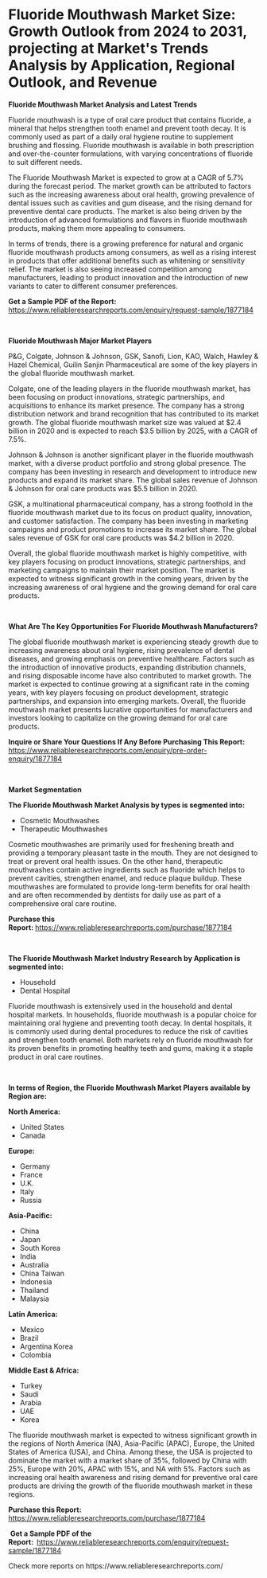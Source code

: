 <p><h1>Fluoride Mouthwash Market Size: Growth Outlook from 2024 to 2031, projecting at Market's Trends Analysis by Application, Regional Outlook, and Revenue</h1></p><p><strong>Fluoride Mouthwash Market Analysis and Latest Trends</strong></p>
<p><p>Fluoride mouthwash is a type of oral care product that contains fluoride, a mineral that helps strengthen tooth enamel and prevent tooth decay. It is commonly used as part of a daily oral hygiene routine to supplement brushing and flossing. Fluoride mouthwash is available in both prescription and over-the-counter formulations, with varying concentrations of fluoride to suit different needs.</p><p>The Fluoride Mouthwash Market is expected to grow at a CAGR of 5.7% during the forecast period. The market growth can be attributed to factors such as the increasing awareness about oral health, growing prevalence of dental issues such as cavities and gum disease, and the rising demand for preventive dental care products. The market is also being driven by the introduction of advanced formulations and flavors in fluoride mouthwash products, making them more appealing to consumers.</p><p>In terms of trends, there is a growing preference for natural and organic fluoride mouthwash products among consumers, as well as a rising interest in products that offer additional benefits such as whitening or sensitivity relief. The market is also seeing increased competition among manufacturers, leading to product innovation and the introduction of new variants to cater to different consumer preferences.</p></p>
<p><strong>Get a Sample PDF of the Report:&nbsp;</strong> <a href="https://www.reliableresearchreports.com/enquiry/request-sample/1877184">https://www.reliableresearchreports.com/enquiry/request-sample/1877184</a></p>
<p>&nbsp;</p>
<p><strong>Fluoride Mouthwash Major Market Players</strong></p>
<p><p>P&G, Colgate, Johnson & Johnson, GSK, Sanofi, Lion, KAO, Walch, Hawley & Hazel Chemical, Guilin Sanjin Pharmaceutical are some of the key players in the global fluoride mouthwash market. </p><p>Colgate, one of the leading players in the fluoride mouthwash market, has been focusing on product innovations, strategic partnerships, and acquisitions to enhance its market presence. The company has a strong distribution network and brand recognition that has contributed to its market growth. The global fluoride mouthwash market size was valued at $2.4 billion in 2020 and is expected to reach $3.5 billion by 2025, with a CAGR of 7.5%.</p><p>Johnson & Johnson is another significant player in the fluoride mouthwash market, with a diverse product portfolio and strong global presence. The company has been investing in research and development to introduce new products and expand its market share. The global sales revenue of Johnson & Johnson for oral care products was $5.5 billion in 2020.</p><p>GSK, a multinational pharmaceutical company, has a strong foothold in the fluoride mouthwash market due to its focus on product quality, innovation, and customer satisfaction. The company has been investing in marketing campaigns and product promotions to increase its market share. The global sales revenue of GSK for oral care products was $4.2 billion in 2020.</p><p>Overall, the global fluoride mouthwash market is highly competitive, with key players focusing on product innovations, strategic partnerships, and marketing campaigns to maintain their market position. The market is expected to witness significant growth in the coming years, driven by the increasing awareness of oral hygiene and the growing demand for oral care products.</p></p>
<p>&nbsp;</p>
<p><strong>What Are The Key Opportunities For Fluoride Mouthwash Manufacturers?</strong></p>
<p><p>The global fluoride mouthwash market is experiencing steady growth due to increasing awareness about oral hygiene, rising prevalence of dental diseases, and growing emphasis on preventive healthcare. Factors such as the introduction of innovative products, expanding distribution channels, and rising disposable income have also contributed to market growth. The market is expected to continue growing at a significant rate in the coming years, with key players focusing on product development, strategic partnerships, and expansion into emerging markets. Overall, the fluoride mouthwash market presents lucrative opportunities for manufacturers and investors looking to capitalize on the growing demand for oral care products.</p></p>
<p><strong>Inquire or Share Your Questions If Any Before Purchasing This Report:</strong> <a href="https://www.reliableresearchreports.com/enquiry/pre-order-enquiry/1877184">https://www.reliableresearchreports.com/enquiry/pre-order-enquiry/1877184</a></p>
<p>&nbsp;</p>
<p><strong>Market Segmentation</strong></p>
<p><strong>The Fluoride Mouthwash Market Analysis by types is segmented into:</strong></p>
<p><ul><li>Cosmetic Mouthwashes</li><li>Therapeutic Mouthwashes</li></ul></p>
<p><p>Cosmetic mouthwashes are primarily used for freshening breath and providing a temporary pleasant taste in the mouth. They are not designed to treat or prevent oral health issues. On the other hand, therapeutic mouthwashes contain active ingredients such as fluoride which helps to prevent cavities, strengthen enamel, and reduce plaque buildup. These mouthwashes are formulated to provide long-term benefits for oral health and are often recommended by dentists for daily use as part of a comprehensive oral care routine.</p></p>
<p><strong>Purchase this Report:&nbsp;</strong><a href="https://www.reliableresearchreports.com/purchase/1877184">https://www.reliableresearchreports.com/purchase/1877184</a></p>
<p>&nbsp;</p>
<p><strong>The Fluoride Mouthwash Market Industry Research by Application is segmented into:</strong></p>
<p><ul><li>Household</li><li>Dental Hospital</li></ul></p>
<p><p>Fluoride mouthwash is extensively used in the household and dental hospital markets. In households, fluoride mouthwash is a popular choice for maintaining oral hygiene and preventing tooth decay. In dental hospitals, it is commonly used during dental procedures to reduce the risk of cavities and strengthen tooth enamel. Both markets rely on fluoride mouthwash for its proven benefits in promoting healthy teeth and gums, making it a staple product in oral care routines.</p></p>
<p>&nbsp;</p>
<p><strong>In terms of Region, the Fluoride Mouthwash Market Players available by Region are:</strong></p>
<p>
    <p> <strong> North America: </strong>
        <ul>
            <li>United States</li>
            <li>Canada</li>
        </ul>
        </p> 
    <p> <strong> Europe: </strong>
        <ul>
            <li>Germany</li>
            <li>France</li>
            <li>U.K.</li>
            <li>Italy</li>
            <li>Russia</li>
        </ul>
        </p> 
    <p> <strong> Asia-Pacific: </strong>
        <ul>
            <li>China</li>
            <li>Japan</li>
            <li>South Korea</li>
            <li>India</li>
            <li>Australia</li>
            <li>China Taiwan</li>
            <li>Indonesia</li>
            <li>Thailand</li>
            <li>Malaysia</li>
        </ul>
        </p> 
    <p> <strong> Latin America: </strong>
        <ul>
            <li>Mexico</li>
            <li>Brazil</li>
            <li>Argentina Korea</li>
            <li>Colombia</li>
        </ul>
        </p> 
    <p> <strong> Middle East & Africa: </strong>
        <ul>
            <li>Turkey</li>
            <li>Saudi</li>
            <li>Arabia</li>
            <li>UAE</li>
            <li>Korea</li>
        </ul>
    </p>
    </p>
<p><p>The fluoride mouthwash market is expected to witness significant growth in the regions of North America (NA), Asia-Pacific (APAC), Europe, the United States of America (USA), and China. Among these, the USA is projected to dominate the market with a market share of 35%, followed by China with 25%, Europe with 20%, APAC with 15%, and NA with 5%. Factors such as increasing oral health awareness and rising demand for preventive oral care products are driving the growth of the fluoride mouthwash market in these regions.</p></p>
<p><strong>Purchase this Report: </strong><a href="https://www.reliableresearchreports.com/purchase/1877184">https://www.reliableresearchreports.com/purchase/1877184</a></p>
<p>&nbsp;<strong>Get a Sample PDF of the Report:&nbsp;&nbsp;</strong><a href="https://www.reliableresearchreports.com/enquiry/request-sample/1877184">https://www.reliableresearchreports.com/enquiry/request-sample/1877184</a></p>
<p><strong></strong></p>
<p>Check more reports on https://www.reliableresearchreports.com/</p>